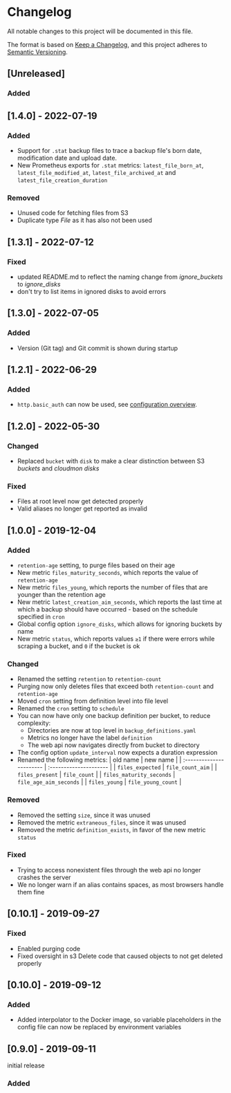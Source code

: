 # Changelog
All notable changes to this project will be documented in this file.

The format is based on [Keep a Changelog](https://keepachangelog.com/en/1.0.0/),
and this project adheres to [Semantic Versioning](https://semver.org/spec/v2.0.0.html).

## [Unreleased]
### Added

## [1.4.0] - 2022-07-19
### Added
- Support for `.stat` backup files to trace a backup file's born date, modification date and upload date.
- New Prometheus exports for `.stat` metrics: `latest_file_born_at`, `latest_file_modified_at`, `latest_file_archived_at` and `latest_file_creation_duration`

### Removed
- Unused code for fetching files from S3
- Duplicate type _File_ as it has also not been used

## [1.3.1] - 2022-07-12
### Fixed
- updated README.md to reflect the naming change from _ignore_buckets_ to _ignore_disks_
- don't try to list items in ignored disks to avoid errors

## [1.3.0] - 2022-07-05
### Added
- Version (Git tag) and Git commit is shown during startup

## [1.2.1] - 2022-06-29
### Added
- `http.basic_auth` can now be used, see [configuration overview](https://dreitier.github.io/cloudmon-docs/reference/cloudmon-configuration/overview).

## [1.2.0] - 2022-05-30
### Changed
- Replaced `bucket` with `disk` to make a clear distinction between S3 *buckets* and *cloudmon* *disks*

### Fixed
- Files at root level now get detected properly
- Valid aliases no longer get reported as invalid

## [1.0.0] - 2019-12-04
### Added
- `retention-age` setting, to purge files based on their age
- New metric `files_maturity_seconds`, which reports the value of `retention-age`
- New metric `files_young`, which reports the number of files that are younger than the retention age
- New metric `latest_creation_aim_seconds`, which reports the last time at which a backup should have occurred - based on the schedule specified in `cron`
- Global config option `ignore_disks`, which allows for ignoring buckets by name
- New metric `status`, which reports values `≥1` if there were errors while scraping a bucket, and `0` if the bucket is ok

### Changed
- Renamed the setting `retention` to `retention-count`
- Purging now only deletes files that exceed both `retention-count` and `retention-age`
- Moved `cron` setting from definition level into file level
- Renamed the `cron` setting to `schedule`
- You can now have only one backup definition per bucket, to reduce complexity:
    - Directories are now at top level in `backup_definitions.yaml`
    - Metrics no longer have the label `definition`
    - The web api now navigates directly from bucket to directory
- The config option `update_interval` now expects a duration expression
- Renamed the following metrics:
    | old name                 | new name               |
    | :----------------------- | :--------------------- |
    | `files_expected`         | `file_count_aim`       |
    | `files_present`          | `file_count`           |
    | `files_maturity_seconds` | `file_age_aim_seconds` |
    | `files_young`            | `file_young_count`     |

### Removed
- Removed the setting `size`, since it was unused
- Removed the metric `extraneous_files`, since it was unused
- Removed the metric `definition_exists`, in favor of the new metric `status`

### Fixed
- Trying to access nonexistent files through the web api no longer crashes the server
- We no longer warn if an alias contains spaces, as most browsers handle them fine

## [0.10.1] - 2019-09-27
### Fixed
- Enabled purging code
- Fixed oversight in s3 Delete code that caused objects to not get deleted properly

## [0.10.0] - 2019-09-12
### Added
- Added interpolator to the Docker image, so variable placeholders in the config file can now be replaced by environment variables

## [0.9.0] - 2019-09-11
initial release
### Added
